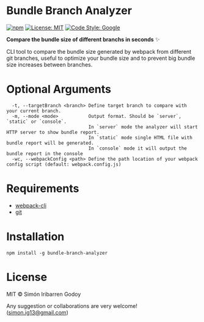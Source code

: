 # Bundle Branch Analyzer

[![npm](https://img.shields.io/npm/v/bundle-branch-analyzer.svg?maxAge=2592000)](https://www.npmjs.com/package/bundle-branch-analyzer)
[![License: MIT](https://img.shields.io/badge/License-MIT-blue.svg)](https://opensource.org/licenses/MIT) [![Code Style: Google](https://img.shields.io/badge/code%20style-google-blueviolet.svg)](https://github.com/google/gts)

**Compare the bundle size of different branchs in seconds** ✨

CLI tool to compare the bundle size generated by webpack from different git branches, useful to optimize your bundle size and to prevent big bundle size increases between branches.

# Optional Arguments

```
  -t, --targetBranch <branch> Define target branch to compare with your current branch.
  -m, --mode <mode>           Output format. Should be `server`, `static` or `console`.
                              In `server` mode the analyzer will start HTTP server to show bundle report.
                              In `static` mode single HTML file with bundle report will be generated.
                              In `console` mode it will output the bundle report in the console
  -wc, --webpackConfig <path> Define the path location of your webpack config script (default: webpack.config.js)
```


# Requirements
- [webpack-cli](https://github.com/webpack/webpack-cli)
- [git](https://git-scm.com/)


# Installation
```shell
npm install -g bundle-branch-analyzer
```

# License

MIT © Simón Iribarren Godoy

Any suggestion or collaborations are very welcome! (simon.ig13@gmail.com)